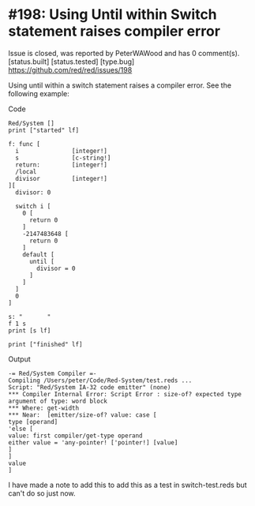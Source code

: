 
#198: Using Until within Switch statement raises compiler error
================================================================================
Issue is closed, was reported by PeterWAWood and has 0 comment(s).
[status.built] [status.tested] [type.bug]
<https://github.com/red/red/issues/198>

Using until within a switch statement raises a compiler error. See the following example:

Code

``` rebol
Red/System []
print ["started" lf]

f: func [
  i               [integer!]
  s               [c-string!]
  return:         [integer!]
  /local
  divisor         [integer!]
][
  divisor: 0

  switch i [
    0 [
      return 0
    ]
    -2147483648 [
      return 0
    ]
    default [
      until [
        divisor = 0
      ]
    ]
  ]
  0
]

s: "       "
f 1 s
print [s lf]

print ["finished" lf]

```

Output

```
-= Red/System Compiler =-
Compiling /Users/peter/Code/Red-System/test.reds ...
Script: "Red/System IA-32 code emitter" (none)
*** Compiler Internal Error: Script Error : size-of? expected type argument of type: word block
*** Where: get-width
*** Near:  [emitter/size-of? value: case [
type [operand]
'else [
value: first compiler/get-type operand
either value = 'any-pointer! ['pointer!] [value]
]
]
value
]

```

I have made a note to add this to add this as a test in switch-test.reds but can't do so just now.



